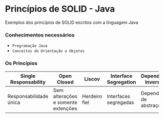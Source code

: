 # Princípios de SOLID - Java

Exemplos dos princípios de SOLID escritos com a linguagem Java

### Conhecimentos necessários

- `Programação Java`
- `Conceitos de Orientação a Objetos`

### Os Princípios

| Single Responsability | Open Closed | Liscov | Interface Segregation | Dependency Inversion |
| -------- | -------- | -------- | -------- | -------- |
| Responsabilidade única | Sem alterações e somente extenções | Herdeiro fiel | Interfaces segregadas | Dependência de abstrações |

